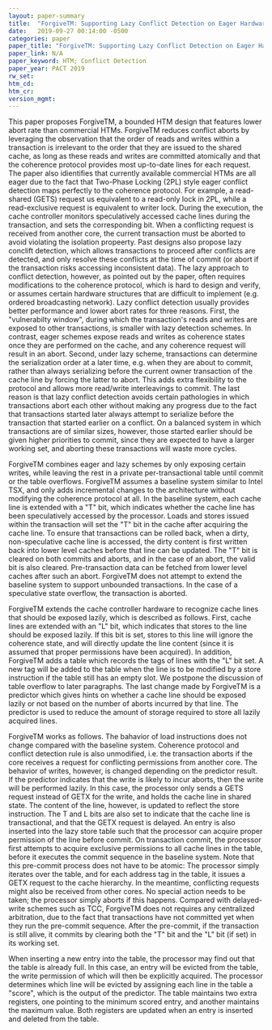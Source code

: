 ```yaml
---
layout: paper-summary
title:  "ForgiveTM: Supporting Lazy Conflict Detection on Eager Hardware Transactional Memory"
date:   2019-09-27 00:14:00 -0500
categories: paper
paper_title: "ForgiveTM: Supporting Lazy Conflict Detection on Eager Hardware Transactional Memory"
paper_link: N/A
paper_keyword: HTM; Conflict Detection
paper_year: PACT 2019
rw_set: 
htm_cd: 
htm_cr: 
version_mgmt: 
---
```


This paper proposes ForgiveTM, a bounded HTM design that features lower abort rate than commercial HTMs. ForgiveTM 
reduces conflict aborts by leveraging the observation that the order of reads and writes within a transaction is 
irrelevant to the order that they are issued to the shared cache, as long as these reads and writes are committed atomically 
and that the coherence protocol provides most up-to-date lines for each request. The paper also idientifies that currently 
available commercial HTMs are all eager due to the fact that Two-Phase Locking (2PL) style eager conflict detection maps 
perfectly to the coherence protocol. For example, a read-shared (GETS) request us equivalent to a read-only lock in 2PL,
while a read-exclusive request is equivalent to writer lock. During the execution, the cache controller monitors speculatively
accessed cache lines during the transaction, and sets the corresponding bit. When a conflicting request is received
from another core, the current transaction must be aborted to avoid violating the isolation propeerty. Past designs also
propose lazy conclift detection, which allows transactions to proceed after conflicts are detected, and only resolve these
conflicts at the time of commit (or abort if the transaction risks accessing inconsistent data). The lazy approach to
conflict detection, however, as pointed out by the paper, often requires modifications to the coherence protocol, which
is hard to design and verify, or assumes certain hardware structures that are difficult to implement (e.g. ordered 
broadcasting network). Lazy conflict detection usually provides better performance and lower abort rates for three reasons. 
First, the "vulnerabilty window", during which the transaction's reads and writes are exposed to other transactions, is smaller 
with lazy detection schemes. In contrast, eager schemes expose reads and writes as coherence states once they are performed
on the cache, and any coherence request will result in an abort. Second, under lazy scheme, transactions can determine the 
serialization order at a later time, e.g. when they are about to commit, rather than always serializing before the current 
owner transaction of the cache line by forcing the latter to abort. This adds extra flexibility to the protocol and allows
more read/write interleavings to commit. The last reason is that lazy conflict detection avoids certain pathologies in which
transactions abort each other without making any progress due to the fact that transactions started later always attempt
to serialize before the transaction that started earlier on a conflict. On a balanced system in which transactions are 
of similar sizes, however, those started earlier should be given higher priorities to commit, since they are expected to 
have a larger working set, and aborting these transactions will waste more cycles. 

ForgiveTM combines eager and lazy schemes by only exposing certain writes, while leaving the rest in a private per-transactional 
table until commit or the table overflows. ForgiveTM assumes a baseline system similar to Intel TSX, and only adds incremental
changes to the architecture without modifying the coherence protocol at all. In the baseline system, each cache line is 
extended with a "T" bit, which indicates whether the cache line has been speculatively accessed by the processor. Loads
and stores issued within the transaction will set the "T" bit in the cache after acquiring the cache line. To ensure that
transactions can be rolled back, when a dirty, non-speculative cache line is accessed, the dirty content is first written
back into lower level caches before that line can be updated. The "T" bit is cleared on both commits and aborts, and in
the case of an abort, the valid bit is also cleared. Pre-transaction data can be fetched from lower level caches after 
such an abort. ForgiveTM does not attempt to extend the baseline system to support unbounded transactions. In the case of a
speculative state overflow, the transaction is aborted.

ForgiveTM extends the cache controller hardware to recognize cache lines that should be exposed lazily, which is described 
as follows. First, cache lines are extended with an "L" bit, which indicates that stores to the line should be exposed lazily.
If this bit is set, stores to this line will ignore the coherence state, and will directly update the line content (since
it is assumed that proper permissions have been acquired). In addition, ForgiveTM adds a table which records the tags
of lines with the "L" bit set. A new tag will be added to the table when the line is to be modified by a store instruction
if the table still has an empty slot. We postpone the discussion of table overflow to later paragraphs. The last change made
by ForgiveTM is a predictor which gives hints on whether a cache line should be exposed lazily or not based on the number of 
aborts incurred by that line. The predictor is used to reduce the amount of storage required to store all lazily acquired
lines.

ForgiveTM works as follows. The bahavior of load instructions does not change compared with the baseline system. Coherence protocol
and conflict detection rule is also unmodified, i.e. the transaction aborts if the core receives a request for conflicting
permissions from another core. The behavior of writes, however, is changed depending on the predictor result. If the predictor
indicates that the write is likely to incur aborts, then the write will be performed lazily. In this case, the processor
only sends a GETS request instead of GETX for the write, and holds the cache line in shared state. The content of the line,
however, is updated to reflect the store instruction. The T and L bits are also set to indicate that the cache line 
is transactional, and that the GETX request is delayed. An entry is also inserted into the lazy store table such that
the processor can acquire proper permission of the line before commit. On transaction commit, the processor first attempts
to acquire exclusive permissions to all cache lines in the table, before it executes the commit sequence in the baseline system.
Note that this pre-commit process does not have to be atomic: The processor simply iterates over the table, and for each
address tag in the table, it issues a GETX request to the cache hierarchy. In the meantime, conflicting requests might also
be received from other cores. No special action needs to be taken; the processor simply aborts if this happens. Compared with
delayed-write schemes such as TCC, ForgiveTM does not requires any centralized arbitration, due to the fact that transactions
have not committed yet when they run the pre-commit sequence. After the pre-commit, if the transaction is still alive,
it commits by clearing both the "T" bit and the "L" bit (if set) in its working set.

When inserting a new entry into the table, the processor may find out that the table is already full. In this case, an entry
will be evicted from the table, the write permission of which will then be explicitly acquired. The processor determines which
line will be evicted by assigning each line in the table a "score", which is the output of the predictor. The table maintains
two extra registers, one pointing to the minimum scored entry, and another maintains the maximum value. Both registers are
updated when an entry is inserted and deleted from the table. 
